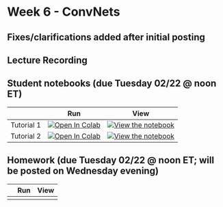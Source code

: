 # Week 6 - ConvNets

## Fixes/clarifications added after initial posting


## Lecture Recording


## Student notebooks (due Tuesday 02/22 @ noon ET)

|   | Run | View |
| - | --- | ---- |
| Tutorial 1 | [![Open In Colab](https://colab.research.google.com/assets/colab-badge.svg)](https://colab.research.google.com/github/CIS-522/course-content/blob/main/W06_ConvNets/students/CIS_522_W6D1_Tutorial_–_Student_Version.ipynb) | [![View the notebook](https://img.shields.io/badge/render-nbviewer-orange.svg)](https://nbviewer.jupyter.org/github/CIS-522/course-content/blob/main/W06_ConvNets/students/CIS_522_W6D1_Tutorial_–_Student_Version.ipynb?flush_cache=true) |
| Tutorial 2 | [![Open In Colab](https://colab.research.google.com/assets/colab-badge.svg)](https://colab.research.google.com/github/CIS-522/course-content/blob/main/W06_ConvNets/students/CIS_522_W6D2_Tutorial_–_Student_Version.ipynb) | [![View the notebook](https://img.shields.io/badge/render-nbviewer-orange.svg)](https://nbviewer.jupyter.org/github/CIS-522/course-content/blob/main/W06_ConvNets/students/CIS_522_W6D2_Tutorial_–_Student_Version.ipynb?flush_cache=true) |


## Homework (due Tuesday 02/22 @ noon ET; will be posted on Wednesday evening)
|   | Run | View |
| - | --- | ---- |
|  |  |  |

